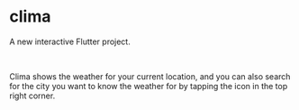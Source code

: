 # clima

A new interactive Flutter project.

<br />

Clima shows the weather for your current location, and you can also search for the city you want to know the weather for by tapping the icon in the top right corner.

<br />
 